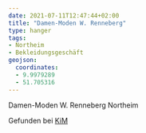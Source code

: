 ```yaml
---
date: 2021-07-11T12:47:44+02:00
title: "Damen-Moden W. Renneberg"
type: hanger
tags:
- Northeim
- Bekleidungsgeschäft
geojson:
  coordinates:
  - 9.9979289
  - 51.705316
---
```


Damen-Moden W. Renneberg Northeim
<div class="source">Gefunden bei <a href="https://www.neue-arbeit-brockensammlung.de/geschaefte/zweigstelle-kim/">KiM</a></div>
